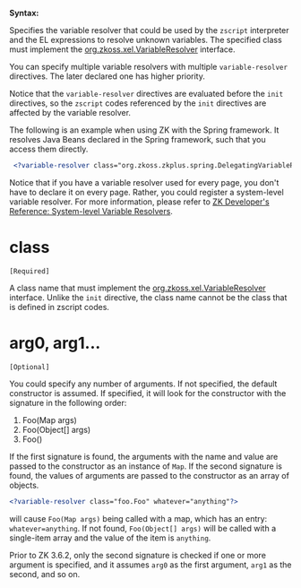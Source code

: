 **Syntax:**

<?variable-resolver class="..." 
   [''arg0''="..."] [''arg1''="..."] [''arg2''="..."] [''arg3''="..."]?>

Specifies the variable resolver that could be used by the `zscript`
interpreter and the EL expressions to resolve unknown variables. The
specified class must implement the
[org.zkoss.xel.VariableResolver](https://www.zkoss.org/javadoc/latest/zk/org/zkoss/xel/VariableResolver.html)
interface.

You can specify multiple variable resolvers with multiple
`variable-resolver` directives. The later declared one has higher
priority.

Notice that the `variable-resolver` directives are evaluated before the
`init` directives, so the `zscript` codes referenced by the `init`
directives are affected by the variable resolver.

The following is an example when using ZK with the Spring framework. It
resolves Java Beans declared in the Spring framework, such that you
access them directly.

```xml
 <?variable-resolver class="org.zkoss.zkplus.spring.DelegatingVariableResolver"?>
```

Notice that if you have a variable resolver used for every page, you
don't have to declare it on every page. Rather, you could register a
system-level variable resolver. For more information, please refer to
[ZK Developer's Reference: System-level Variable Resolvers]({{site.baseurl}}/zk_dev_ref/ui_composing/zuml/el_expressions#System-level_Variable_Resolver).

# class

`[Required]`

A class name that must implement the
[org.zkoss.xel.VariableResolver](https://www.zkoss.org/javadoc/latest/zk/org/zkoss/xel/VariableResolver.html)
interface. Unlike the `init` directive, the class name cannot be the
class that is defined in zscript codes.

# arg0, arg1...

`[Optional]`

You could specify any number of arguments. If not specified, the default
constructor is assumed. If specified, it will look for the constructor
with the signature in the following order:

1.  Foo(Map args)
2.  Foo(Object\[\] args)
3.  Foo()

If the first signature is found, the arguments with the name and value
are passed to the constructor as an instance of `Map`. If the second
signature is found, the values of arguments are passed to the
constructor as an array of objects.

```xml
<?variable-resolver class="foo.Foo" whatever="anything"?>
```

will cause `Foo(Map args)` being called with a map, which has an entry:
`whatever=anything`. If not found, `Foo(Object[] args)` will be called
with a single-item array and the value of the item is `anything`.

Prior to ZK 3.6.2, only the second signature is checked if one or more
argument is specified, and it assumes `arg0` as the first argument,
`arg1` as the second, and so on.
